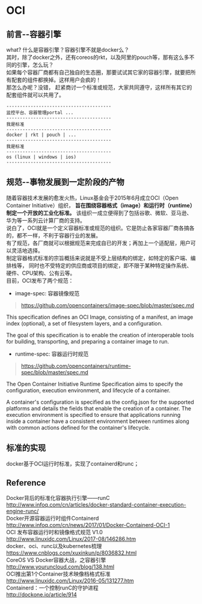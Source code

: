 # OCI
## 前言--容器引擎
what? 什么是容器引擎？容器引擎不就是docker么？  
其时，除了docker之外，还有coreos的rkt，以及阿里的pouch等，那有这么多不同的引擎，怎么玩？  
如果每个容器厂商都有自己独自的生态圈，那要试试其它家的容器引擎，就要把所有配套的组件都换掉。这样用户会疯的！  
那怎么办呢？没错， 赶紧商讨一个标准或规范，大家共同遵守，这样所有其它的配套组件就可以共用了。  
```
---------------------------------------
监控平台、容器管理portal ...
---------------------------------------
我是标准
---------------------------------------
docker | rkt | pouch | ...
---------------------------------------
我是标准
---------------------------------------
os (linux | windows | ios)
---------------------------------------
```
## 规范--事物发展到一定阶段的产物
随着容器技术发展的愈发火热，Linux基金会于2015年6月成立OCI（Open Container Initiative）组织，
**旨在围绕容器格式（image）和运行时（runtime）制定一个开放的工业化标准。**
该组织一成立便得到了包括谷歌、微软、亚马逊、华为等一系列云计算厂商的支持。  
说白了，OCI就是一个定义容器标准或规范的组织。它是防止各家容器厂商各搞各的，都不一样，不利于容器行业的发展。  
有了规范，各厂商就可以根据规范来完成自已的开发；再加上一个适配层，用户可以灵活地选择。  
制定容器格式标准的宗旨概括来说就是不受上层结构的绑定，如特定的客户端、编排栈等，
同时也不受特定的供应商或项目的绑定，即不限于某种特定操作系统、硬件、CPU架构、公有云等。  
目前，OCI发布了两个规范：
- image-spec:  容器镜像规范  
> https://github.com/opencontainers/image-spec/blob/master/spec.md  

This specification defines an OCI Image, consisting of a manifest, an image index (optional), 
a set of filesystem layers, and a configuration.

The goal of this specification is to enable the creation of interoperable tools 
for building, transporting, and preparing a container image to run.

- runtime-spec:  容器运行时规范
> https://github.com/opencontainers/runtime-spec/blob/master/spec.md    

The Open Container Initiative Runtime Specification aims to specify 
the configuration, execution environment, and lifecycle of a container.

A container's configuration is specified as the config.json for the supported platforms 
and details the fields that enable the creation of a container. 
The execution environment is specified to ensure that applications running inside a container 
have a consistent environment between runtimes along with common actions defined for the container's lifecycle.
## 标准的实现
docker基于OCI运行时标准，实现了containerd和runc；  


## Reference
Docker背后的标准化容器执行引擎——runC  
http://www.infoq.com/cn/articles/docker-standard-container-execution-engine-runc/  
Docker开源容器运行时组件Containerd  
http://www.infoq.com/cn/news/2017/01/Docker-Containerd-OCI-1  
OCI 发布容器运行时和镜像格式规范 V1.0  
http://www.linuxidc.com/Linux/2017-08/146286.htm  
docker、oci、runc以及kubernetes梳理  
https://www.cnblogs.com/xuxinkun/p/8036832.html  
CoreOS VS Docker容器大战，之容器引擎  
http://www.youruncloud.com/blog/138.html  
OCI推出第1个Container技术映像档格式标准  
http://www.linuxidc.com/Linux/2016-05/131277.htm  
Containerd：一个控制runC的守护进程  
http://dockone.io/article/914  
